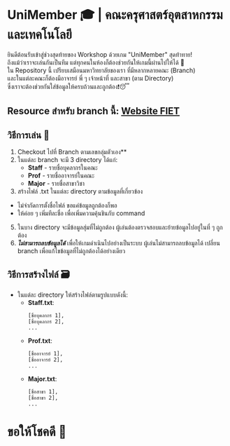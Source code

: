 # **UniMember 🎓 | คณะครุศาสตร์อุตสาหกรรมและเทคโนโลยี**
ยินดีต้อนรับเข้าสู่ช่วงสุดท้ายของ Workshop ด้วยเกม "UniMember" สุดท้าทาย! 
<br>ถึงแม้ว่าเราจะเล่นกันเป็นทีม แต่ทุกคนในห้องก็ต้องช่วยกันให้เกมนี้ผ่านไปให้ได้ 🥳 
<br>
ใน Repository นี้ เปรียบเสมือนมหาวิทยาลัยของเรา ที่มีหลากหลายคณะ (Branch) 
<br>และในแต่ละคณะก็ต้องมีอาจารย์ พี่ ๆ เจ้าหน้าที่ และสาขา (ตาม Directory) 
<br>ซึ่งเราจะต้องช่วยกันใส่ข้อมูลให้ครบถ้วนและถูกต้อง❗️😴

## Resource สำหรับ branch นี้: [Website FIET](https://www.fiet.kmutt.ac.th/home4/)

## **วิธีการเล่น 👾**
1. Checkout ไปที่ Branch ตามเลขกลุ่มตัวเอง**
2. ในแต่ละ branch จะมี 3 directory ได้แก่:
   - **Staff** - รายชื่อบุคลากรในคณะ
   - **Prof** - รายชื่ออาจารย์ในคณะ
   - **Major** - รายชื่อสาขาวิชา
3. สร้างไฟล์ .txt ในแต่ละ directory ตามข้อมูลที่เกี่ยวข้อง
- ไม่จำกัดการตั้งชื่อไฟล์ ขอแค่ข้อมูลถูกต้องก็พอ
- ให้ค่อย ๆ เพิ่มทีละชื่อ เพื่อเพิ่มความคุ้นชินกับ command
5. ในบาง directory จะมีข้อมูลสุ่มที่ไม่ถูกต้อง ผู้เล่นต้องตรวจสอบและย้ายข้อมูลไปอยู่ในที่ ๆ ถูกต้อง
6. _**ไม่สามารถลบข้อมูลได้**_ เพื่อให้เกมดำเนินไปอย่างเป็นระบบ ผู้เล่นไม่สามารถลบข้อมูลได้ เปลี่ยน branch เพื่อแก้ไขข้อมูลที่ไม่ถูกต้องได้อย่างเดียว

## **วิธีการสร้างไฟล์ 🗃️**
- ในแต่ละ directory ให้สร้างไฟล์ตามรูปแบบดังนี้:
  - **Staff.txt**: 
    ```
    [ชื่อบุคลากร 1],
    [ชื่อบุคลากร 2],
    ...
    ```
  - **Prof.txt**: 
    ```
    [ชื่ออาจารย์ 1],
    [ชื่ออาจารย์ 2],
    ...
    ```
  - **Major.txt**: 
    ```
    [ชื่อสาขา 1],
    [ชื่อสาขา 2],
    ...
    ```

# ขอให้โชคดี 🤞
